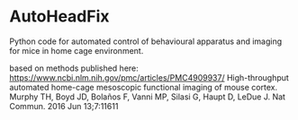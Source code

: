 # AutoHeadFix
Python code for automated control of behavioural apparatus and imaging for mice in home cage environment.

based on methods published here: https://www.ncbi.nlm.nih.gov/pmc/articles/PMC4909937/
High-throughput automated home-cage mesoscopic functional imaging of mouse cortex. Murphy TH, Boyd JD, Bolaños F, Vanni MP, Silasi G, Haupt D, LeDue J. Nat Commun. 2016 Jun 13;7:11611
